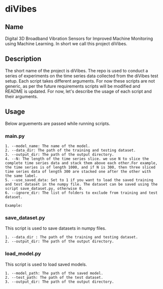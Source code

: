 # diVibes

## Name

Digital 3D Broadband Vibration Sensors for Improved Machine Monitoring
using Machine Learning. In short we call this project diVibes.


## Description
The short name of the project is diVibes. The repo is used to conduct a series of experiments on the time series data collected from the diVibes test setup. Each script takes different arguments. For now these scripts are not generic, as per the future requirements scripts will be modified and README is updated. For now, let's describe the usage of each script and their arguments.

## Usage

Below arguements are passed while running scripts.
### main.py 
    1. --model_name: The name of the model.
    2. --data_dir: The path of the training and testing dataset.
    3. --output_dir: The path of the output directory.
    4. --N: The length of the time series slice. we use N to slice the complete time series data and stack them above each other.For example, the time series is of length 1000, and if N is 300, then three sliced time series data of length 300 are stacked one after the other with the same label.
    5. --use_saved_data: Set to 1 if you want to load the saved training and test dataset in the numpy file. The dataset can be saved using the script save_dataset.py, otherwise 0.
    6. --ignore_dir: The list of folders to exclude from training and test dataset.

    Example:
### save_dataset.py 

This script is used to save datasets in numpy files.

    1. --data_dir : The path of the training and testing dataset.
    2. --output_dir: The path of the output directory.

### load_model.py 

This script is used to load saved models.
    
    1. --model_path: The path of the saved model.
    2. --test_path: The path of the test dataset.
    3. --output_dir: The path of the output directory.
    


